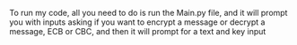 To run my code, all you need to do is run the Main.py file, and it will prompt you with inputs
asking if you want to encrypt a message or decrypt a message, ECB or CBC, and then it will
prompt for a text and key input
